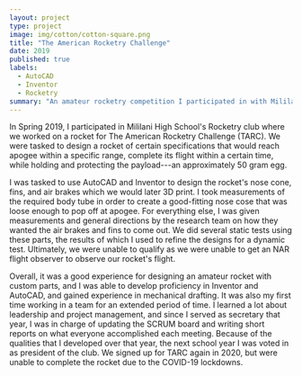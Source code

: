 ```yaml
---
layout: project
type: project
image: img/cotton/cotton-square.png
title: "The American Rocketry Challenge"
date: 2019
published: true
labels:
  - AutoCAD
  - Inventor
  - Rocketry
summary: "An amateur rocketry competition I participated in with Mililani High School's Rocketry club."
---
```


In Spring 2019, I participated in Mililani High School's Rocketry club where we worked on a rocket for The American Rocketry Challenge (TARC). We were tasked to design a rocket of certain specifications that would reach apogee within a specific range, complete its flight within a certain time, while holding and protecting the payload---an approximately 50 gram egg.

I was tasked to use AutoCAD and Inventor to design the rocket's nose cone, fins, and air brakes which we would later 3D print. I took measurements of the required body tube in order to create a good-fitting nose cose that was loose enough to pop off at apogee. For everything else, I was given measurements and general directions by the research team on how they wanted the air brakes and fins to come out. We did several static tests using these parts, the results of which I used to refine the designs for a dynamic test. Ultimately, we were unable to qualify as we were unable to get an NAR flight observer to observe our rocket's flight.

Overall, it was a good experience for designing an amateur rocket with custom parts, and I was able to develop proficiency in Inventor and AutoCAD, and gained experience in mechanical drafting. It was also my first time working in a team for an extended period of time. I learned a lot about leadership and project management, and since I served as secretary that year, I was in charge of updating the SCRUM board and writing short reports on what everyone accomplished each meeting. Because of the qualities that I developed over that year, the next school year I was voted in as president of the club. We signed up for TARC again in 2020, but were unable to complete the rocket due to the COVID-19 lockdowns.
